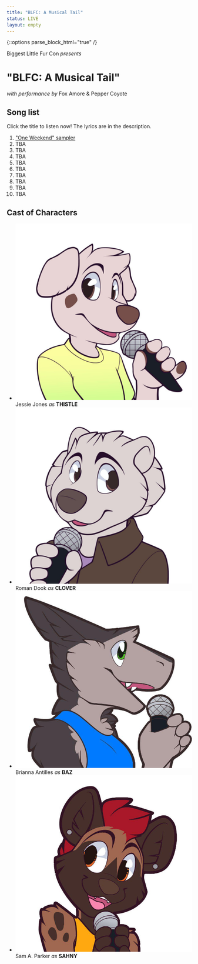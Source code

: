 ```yaml
---
title: "BLFC: A Musical Tail"
status: LIVE
layout: empty
---
```

{::options parse_block_html="true" /}

<div id="titlecard">
Biggest Little Fur Con
<em>presents</em>
<h1>"BLFC: A Musical Tail"</h1>
<em>with performance by</em>
Fox Amore &amp; Pepper Coyote
</div>


<div id="card-playlist" class="textcenter one-full bg-two">
<h2>Song list</h2>
<p>Click the title to listen now! The lyrics are in the description.</p>
<ol>
	<li><a href="http://www.furaffinity.net/view/26022927/" target="_blank">"One Weekend" sampler</a></li>
	<li>TBA</li>
	<li>TBA</li>
	<li>TBA</li>
	<li>TBA</li>
	<li>TBA</li>
	<li>TBA</li>
	<li>TBA</li>
	<li>TBA</li>
	<li>TBA</li>
</ol>

<div class="clear"></div>
</div>


<div id="card-characters-container" class="one-full bg-three textcenter">
<h2>Cast of Characters</h2>

<ul id="card-characters">
	<li class="one_fourth">
		<img src="/assets/theme/art-thistle.jpg">
		Jessie Jones
		<em>as</em>
		<strong>THISTLE</strong>
	</li>
	<li class="one_fourth">
		<img src="/assets/theme/art-clover.jpg">
		Roman Dook
		<em>as</em>
		<strong>CLOVER</strong>
	</li>
	<li class="one_fourth">
		<img src="/assets/theme/art-baz.jpg">
		Brianna Antilles
		<em>as</em>
		<strong>BAZ</strong>
	</li>
	<li class="one_fourth">
		<img src="/assets/theme/art-sahny.jpg">
		Sam A. Parker
		<em>as</em>
		<strong>SAHNY</strong>
	</li>
</ul>
<div class="clear"></div>
</div>

